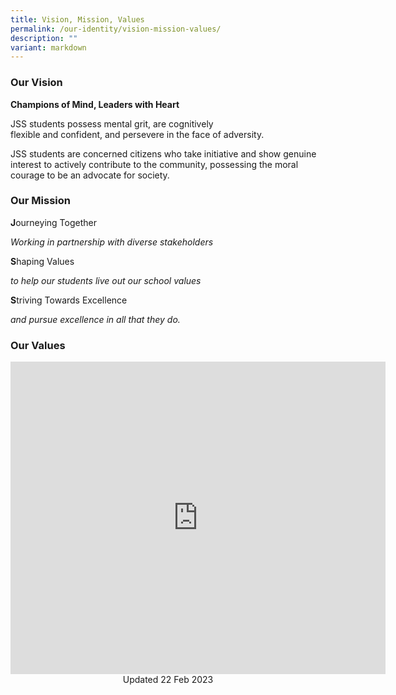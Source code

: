 ```yaml
---
title: Vision, Mission, Values
permalink: /our-identity/vision-mission-values/
description: ""
variant: markdown
---
```

### Our Vision

**Champions of Mind, Leaders with Heart**

JSS students possess mental grit, are cognitively flexible&nbsp;and&nbsp;confident,&nbsp;and persevere in the face of adversity. <br>

JSS students are concerned citizens who take initiative and show genuine interest to actively contribute to the community, possessing the moral courage to be an advocate for society.  

### Our Mission

**J**ourneying Together

*Working in partnership with diverse stakeholders*

**S**haping Values

*to help our students live out our school values*

**S**triving Towards Excellence

*and pursue excellence in all that they do.*

### Our Values

<iframe allowfullscreen="true" height="500" width="600" frameborder="0" src="https://docs.google.com/presentation/d/e/2PACX-1vR6Sq_KbAUMbhy-oATMVwjY3dlXD5SLLEthixyoVbJPkjx1oFU-rvFJ-ahNV7H8w4eZOXeXKL6AIsdy/embed?start=false&amp;loop=true&amp;delayms=10000"></iframe>


<center> Updated 22 Feb 2023 </center>